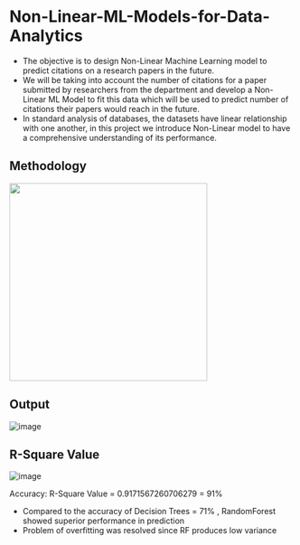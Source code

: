 # Non-Linear-ML-Models-for-Data-Analytics

* The objective is to design Non-Linear Machine Learning model to predict citations on a research papers in the future. 
* We will be taking into account the number of citations for a paper submitted by researchers from the department and develop a Non-Linear ML Model to fit this data which will be used to predict number of citations their papers would reach in the future.
* In standard analysis of databases, the datasets have linear relationship with one another, in this project we introduce Non-Linear model to have a comprehensive understanding of its performance.

## Methodology
<img src="https://github.com/Sadhvi19/Non-Linear-ML-Models-for-Data-Analytics/assets/53933893/032ce683-8397-4366-a02f-d1d5d08a4729" width="350" height="350">

## Output 
![image](https://github.com/Sadhvi19/Non-Linear-ML-Models-for-Data-Analytics/assets/53933893/80e8647c-99d5-4561-9061-6d0e13bd62f9)

## R-Square Value

![image](https://github.com/Sadhvi19/Non-Linear-ML-Models-for-Data-Analytics/assets/53933893/309a55e2-997e-4c32-972e-88a2ff8bf2d3)

Accuracy: R-Square Value
= 0.9171567260706279
= 91%

* Compared to the accuracy of Decision Trees = 71% , RandomForest showed superior performance in prediction
* Problem of overfitting was resolved since RF produces low variance
